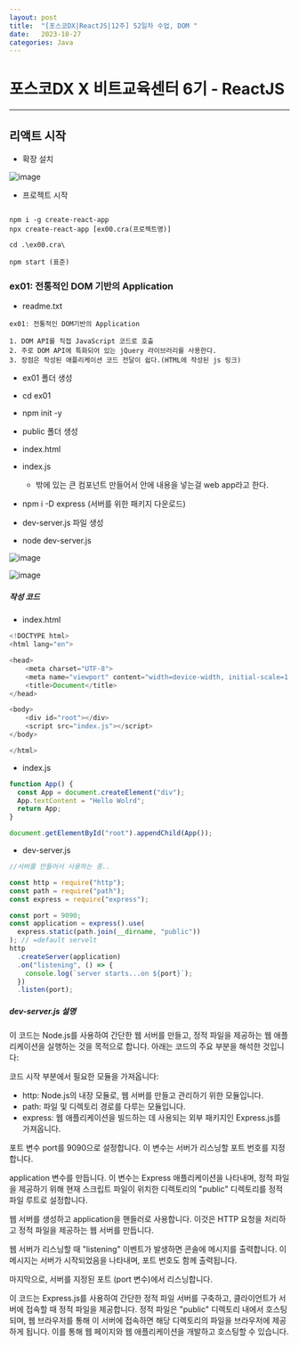 ```yaml
---
layout: post
title:  "[포스코DX|ReactJS|12주] 52일차 수업, DOM "
date:   2023-10-27
categories: Java
---
```


# 포스코DX X 비트교육센터 6기 - ReactJS

---

## 리액트 시작 

- 확장 설치

![image](https://github.com/talkingOrange/talkingOrange.github.io/assets/88815795/69dfddf2-ef37-4ef8-9639-c8788e7e9bc4)

- 프로젝트 시작

```console

npm i -g create-react-app
npx create-react-app [ex00.cra(프로젝트명)]

cd .\ex00.cra\

npm start (표준)
```

### ex01: 전통적인 DOM 기반의 Application


- readme.txt

```console
ex01: 전통적인 DOM기반의 Application

1. DOM API를 직접 JavaScript 코드로 호출
2. 주로 DOM API에 특화되어 있는 jQuery 라이브러리를 사용한다.
3. 장점은 작성된 애플리케이션 코드 전달이 쉽다.(HTML에 작성된 js 링크)
```


- ex01 폴더 생성
- cd ex01
- npm init -y
- public 폴더 생성
- index.html
- index.js
    + 밖에 있는 큰 컴포넌트 만들어서 안에 내용을 넣는걸 web app라고 한다.

- npm i -D express (서버를 위한 패키지 다운로드)
- dev-server.js 파일 생성
- node dev-server.js

![image](https://github.com/talkingOrange/talkingOrange.github.io/assets/88815795/0195320b-689d-4eb9-9d99-37ac6849eced)

![image](https://github.com/talkingOrange/talkingOrange.github.io/assets/88815795/2f5baace-d7bb-411e-9edf-a2e93945c786)



##### 작성 코드

- index.html

```js
<!DOCTYPE html>
<html lang="en">

<head>
    <meta charset="UTF-8">
    <meta name="viewport" content="width=device-width, initial-scale=1.0">
    <title>Document</title>
</head>

<body>
    <div id="root"></div>
    <script src="index.js"></script>
</body>

</html>
```

- index.js

```js
function App() {
  const App = document.createElement("div");
  App.textContent = "Hello Wolrd";
  return App;
}

document.getElementById("root").appendChild(App());

```

- dev-server.js

```js
//서버를 만들어서 사용하는 중..

const http = require("http");
const path = require("path");
const express = require("express");

const port = 9090;
const application = express().use(
  express.static(path.join(__dirname, "public"))
); // =default servelt
http
  .createServer(application)
  .on("listening", () => {
    console.log(`server starts...on ${port}`);
  })
  .listen(port);

```




#####  dev-server.js 설명

이 코드는 Node.js를 사용하여 간단한 웹 서버를 만들고, 정적 파일을 제공하는 웹 애플리케이션을 실행하는 것을 목적으로 합니다. 아래는 코드의 주요 부분을 해석한 것입니다:

코드 시작 부분에서 필요한 모듈을 가져옵니다:

- http: Node.js의 내장 모듈로, 웹 서버를 만들고 관리하기 위한 모듈입니다.
- path: 파일 및 디렉토리 경로를 다루는 모듈입니다.
- express: 웹 애플리케이션을 빌드하는 데 사용되는 외부 패키지인 Express.js를 가져옵니다.

포트 변수 port를 9090으로 설정합니다. 이 변수는 서버가 리스닝할 포트 번호를 지정합니다.

application 변수를 만듭니다. 이 변수는 Express 애플리케이션을 나타내며, 정적 파일을 제공하기 위해 현재 스크립트 파일이 위치한 디렉토리의 "public" 디렉토리를 정적 파일 루트로 설정합니다.

웹 서버를 생성하고 application을 핸들러로 사용합니다. 이것은 HTTP 요청을 처리하고 정적 파일을 제공하는 웹 서버를 만듭니다.

웹 서버가 리스닝할 때 "listening" 이벤트가 발생하면 콘솔에 메시지를 출력합니다. 이 메시지는 서버가 시작되었음을 나타내며, 포트 번호도 함께 출력됩니다.

마지막으로, 서버를 지정된 포트 (port 변수)에서 리스닝합니다.

이 코드는 Express.js를 사용하여 간단한 정적 파일 서버를 구축하고, 클라이언트가 서버에 접속할 때 정적 파일을 제공합니다. 정적 파일은 "public" 디렉토리 내에서 호스팅되며, 웹 브라우저를 통해 이 서버에 접속하면 해당 디렉토리의 파일을 브라우저에 제공하게 됩니다. 이를 통해 웹 페이지와 웹 애플리케이션을 개발하고 호스팅할 수 있습니다.
